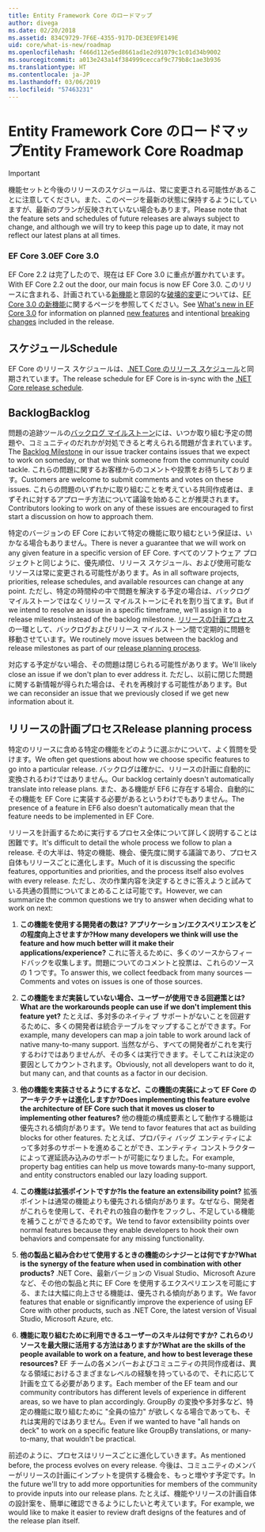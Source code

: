 ```yaml
---
title: Entity Framework Core のロードマップ
author: divega
ms.date: 02/20/2018
ms.assetid: 834C9729-7F6E-4355-917D-DE3EE9FE149E
uid: core/what-is-new/roadmap
ms.openlocfilehash: f466d112e5ed8661ad1e2d91079c1c01d34b9002
ms.sourcegitcommit: a013e243a14f384999ceccaf9c779b8c1ae3b936
ms.translationtype: HT
ms.contentlocale: ja-JP
ms.lasthandoff: 03/06/2019
ms.locfileid: "57463231"
---
```

# <a name="entity-framework-core-roadmap"></a><span data-ttu-id="4d50d-102">Entity Framework Core のロードマップ</span><span class="sxs-lookup"><span data-stu-id="4d50d-102">Entity Framework Core Roadmap</span></span>

> [!IMPORTANT]
> <span data-ttu-id="4d50d-103">機能セットと今後のリリースのスケジュールは、常に変更される可能性があることに注意してください。また、このページを最新の状態に保持するようにしていますが、最新のプランが反映されていない場合もあります。</span><span class="sxs-lookup"><span data-stu-id="4d50d-103">Please note that the feature sets and schedules of future releases are always subject to change, and although we will try to keep this page up to date, it may not reflect our latest plans at all times.</span></span>

### <a name="ef-core-30"></a><span data-ttu-id="4d50d-104">EF Core 3.0</span><span class="sxs-lookup"><span data-stu-id="4d50d-104">EF Core 3.0</span></span>

<span data-ttu-id="4d50d-105">EF Core 2.2 は完了したので、現在は EF Core 3.0 に重点が置かれています。</span><span class="sxs-lookup"><span data-stu-id="4d50d-105">With EF Core 2.2 out the door, our main focus is now EF Core 3.0.</span></span>
<span data-ttu-id="4d50d-106">このリリースに含まれる、計画されている[新機能](xref:core/what-is-new/ef-core-3.0/features)と意図的な[破壊的変更](xref:core/what-is-new/ef-core-3.0/breaking-changes)については、[EF Core 3.0 の新機能](xref:core/what-is-new/ef-core-3.0/index)に関するページを参照してください。</span><span class="sxs-lookup"><span data-stu-id="4d50d-106">See [What's new in EF Core 3.0](xref:core/what-is-new/ef-core-3.0/index) for information on planned [new features](xref:core/what-is-new/ef-core-3.0/features) and intentional [breaking changes](xref:core/what-is-new/ef-core-3.0/breaking-changes) included in the release.</span></span>

## <a name="schedule"></a><span data-ttu-id="4d50d-107">スケジュール</span><span class="sxs-lookup"><span data-stu-id="4d50d-107">Schedule</span></span>

<span data-ttu-id="4d50d-108">EF Core のリリース スケジュールは、[.NET Core のリリース スケジュール](https://github.com/dotnet/core/blob/master/roadmap.md)と同期されています。</span><span class="sxs-lookup"><span data-stu-id="4d50d-108">The release schedule for EF Core is in-sync with the [.NET Core release schedule](https://github.com/dotnet/core/blob/master/roadmap.md).</span></span>

## <a name="backlog"></a><span data-ttu-id="4d50d-109">Backlog</span><span class="sxs-lookup"><span data-stu-id="4d50d-109">Backlog</span></span>

<span data-ttu-id="4d50d-110">問題の追跡ツールの[バックログ マイルストーン](https://github.com/aspnet/EntityFrameworkCore/issues?q=is%3Aopen+is%3Aissue+milestone%3ABacklog+sort%3Areactions-%2B1-desc)には、いつか取り組む予定の問題や、コミュニティのだれかが対処できると考えられる問題が含まれています。</span><span class="sxs-lookup"><span data-stu-id="4d50d-110">The [Backlog Milestone](https://github.com/aspnet/EntityFrameworkCore/issues?q=is%3Aopen+is%3Aissue+milestone%3ABacklog+sort%3Areactions-%2B1-desc) in our issue tracker contains issues that we expect to work on someday, or that we think someone from the community could tackle.</span></span>
<span data-ttu-id="4d50d-111">これらの問題に関するお客様からのコメントや投票をお待ちしております。</span><span class="sxs-lookup"><span data-stu-id="4d50d-111">Customers are welcome to submit comments and votes on these issues.</span></span>
<span data-ttu-id="4d50d-112">これらの問題のいずれかに取り組むことを考えている共同作成者は、まずそれに対するアプローチ方法について議論を始めることが推奨されます。</span><span class="sxs-lookup"><span data-stu-id="4d50d-112">Contributors looking to work on any of these issues are encouraged to first start a discussion on how to approach them.</span></span>

<span data-ttu-id="4d50d-113">特定のバージョンの EF Core において特定の機能に取り組むという保証は、いかなる場合もありません。</span><span class="sxs-lookup"><span data-stu-id="4d50d-113">There is never a guarantee that we will work on any given feature in a specific version of EF Core.</span></span>
<span data-ttu-id="4d50d-114">すべてのソフトウェア プロジェクトと同じように、優先順位、リリース スケジュール、および使用可能なリソースは常に変更される可能性があります。</span><span class="sxs-lookup"><span data-stu-id="4d50d-114">As in all software projects, priorities, release schedules, and available resources can change at any point.</span></span>
<span data-ttu-id="4d50d-115">ただし、特定の時間枠の中で問題を解決する予定の場合は、バックログ マイルストーンではなくリリース マイルストーンにそれを割り当てます。</span><span class="sxs-lookup"><span data-stu-id="4d50d-115">But if we intend to resolve an issue in a specific timeframe, we'll assign it to a release milestone instead of the backlog milestone.</span></span>
<span data-ttu-id="4d50d-116">[リリースの計画プロセス](#release-planning-process)の一環として、バックログおよびリリース マイルストーン間で定期的に問題を移動させています。</span><span class="sxs-lookup"><span data-stu-id="4d50d-116">We routinely move issues between the backlog and release milestones as part of our [release planning process](#release-planning-process).</span></span>

<span data-ttu-id="4d50d-117">対応する予定がない場合、その問題は閉じられる可能性があります。</span><span class="sxs-lookup"><span data-stu-id="4d50d-117">We'll likely close an issue if we don't plan to ever address it.</span></span>
<span data-ttu-id="4d50d-118">ただし、以前に閉じた問題に関する新情報が得られた場合は、それを再検討する可能性があります。</span><span class="sxs-lookup"><span data-stu-id="4d50d-118">But we can reconsider an issue that we previously closed if we get new information about it.</span></span>

## <a name="release-planning-process"></a><span data-ttu-id="4d50d-119">リリースの計画プロセス</span><span class="sxs-lookup"><span data-stu-id="4d50d-119">Release planning process</span></span>

<span data-ttu-id="4d50d-120">特定のリリースに含める特定の機能をどのように選ぶかについて、よく質問を受けます。</span><span class="sxs-lookup"><span data-stu-id="4d50d-120">We often get questions about how we choose specific features to go into a particular release.</span></span>
<span data-ttu-id="4d50d-121">バックログは確かに、リリースの計画に自動的に変換されるわけではありません。</span><span class="sxs-lookup"><span data-stu-id="4d50d-121">Our backlog certainly doesn't automatically translate into release plans.</span></span>
<span data-ttu-id="4d50d-122">また、ある機能が EF6 に存在する場合、自動的にその機能を EF Core に実装する必要があるというわけでもありません。</span><span class="sxs-lookup"><span data-stu-id="4d50d-122">The presence of a feature in EF6 also doesn't automatically mean that the feature needs to be implemented in EF Core.</span></span>

<span data-ttu-id="4d50d-123">リリースを計画するために実行するプロセス全体について詳しく説明することは困難です。</span><span class="sxs-lookup"><span data-stu-id="4d50d-123">It's difficult to detail the whole process we follow to plan a release.</span></span>
<span data-ttu-id="4d50d-124">その大半は、特定の機能、機会、優先度に関する議論であり、プロセス自体もリリースごとに進化します。</span><span class="sxs-lookup"><span data-stu-id="4d50d-124">Much of it is discussing the specific features, opportunities and priorities, and the process itself also evolves with every release.</span></span>
<span data-ttu-id="4d50d-125">ただし、次の作業内容を決定するときに答えようと試みている共通の質問についてまとめることは可能です。</span><span class="sxs-lookup"><span data-stu-id="4d50d-125">However, we can summarize the common questions we try to answer when deciding what to work on next:</span></span>

1. <span data-ttu-id="4d50d-126">**この機能を使用する開発者の数は? アプリケーション/エクスペリエンスをどの程度向上させますか?**</span><span class="sxs-lookup"><span data-stu-id="4d50d-126">**How many developers we think will use the feature and how much better will it make their applications/experience?**</span></span> <span data-ttu-id="4d50d-127">これに答えるために、多くのソースからフィードバックを収集します。問題についてのコメントと投票は、これらのソースの 1 つです。</span><span class="sxs-lookup"><span data-stu-id="4d50d-127">To answer this, we collect feedback from many sources — Comments and votes on issues is one of those sources.</span></span>

2. <span data-ttu-id="4d50d-128">**この機能をまだ実装していない場合、ユーザーが使用できる回避策とは?**</span><span class="sxs-lookup"><span data-stu-id="4d50d-128">**What are the workarounds people can use if we don't implement this feature yet?**</span></span> <span data-ttu-id="4d50d-129">たとえば、多対多のネイティブ サポートがないことを回避するために、多くの開発者は統合テーブルをマップすることができます。</span><span class="sxs-lookup"><span data-stu-id="4d50d-129">For example, many developers can map a join table to work around lack of native many-to-many support.</span></span> <span data-ttu-id="4d50d-130">当然ながら、すべての開発者がこれを実行するわけではありませんが、その多くは実行できます。そしてこれは決定の要因としてカウントされます。</span><span class="sxs-lookup"><span data-stu-id="4d50d-130">Obviously, not all developers want to do it, but many can, and that counts as a factor in our decision.</span></span>

3. <span data-ttu-id="4d50d-131">**他の機能を実装させるようにするなど、この機能の実装によって EF Core のアーキテクチャは進化しますか?**</span><span class="sxs-lookup"><span data-stu-id="4d50d-131">**Does implementing this feature evolve the architecture of EF Core such that it moves us closer to implementing other features?**</span></span> <span data-ttu-id="4d50d-132">他の機能の構成要素として動作する機能は優先される傾向があります。</span><span class="sxs-lookup"><span data-stu-id="4d50d-132">We tend to favor features that act as building blocks for other features.</span></span> <span data-ttu-id="4d50d-133">たとえば、プロパティ バッグ エンティティによって多対多のサポートを進めることができ、エンティティ コンストラクターによって遅延読み込みのサポートが可能になりました。</span><span class="sxs-lookup"><span data-stu-id="4d50d-133">For example, property bag entities can help us move towards many-to-many support, and entity constructors enabled our lazy loading support.</span></span>

4. <span data-ttu-id="4d50d-134">**この機能は拡張ポイントですか?**</span><span class="sxs-lookup"><span data-stu-id="4d50d-134">**Is the feature an extensibility point?**</span></span> <span data-ttu-id="4d50d-135">拡張ポイントは通常の機能よりも優先される傾向があります。なぜなら、開発者がこれらを使用して、それぞれの独自の動作をフックし、不足している機能を補うことができるためです。</span><span class="sxs-lookup"><span data-stu-id="4d50d-135">We tend to favor extensibility points over normal features because they enable developers to hook their own behaviors and compensate for any missing functionality.</span></span>

5. <span data-ttu-id="4d50d-136">**他の製品と組み合わせて使用するときの機能のシナジーとは何ですか?**</span><span class="sxs-lookup"><span data-stu-id="4d50d-136">**What is the synergy of the feature when used in combination with other products?**</span></span> <span data-ttu-id="4d50d-137">.NET Core、最新バージョンの Visual Studio、Microsoft Azure など、その他の製品と共に EF Core を使用するエクスペリエンスを可能にする、または大幅に向上させる機能は、優先される傾向があります。</span><span class="sxs-lookup"><span data-stu-id="4d50d-137">We favor features that enable or significantly improve the experience of using EF Core with other products, such as .NET Core, the latest version of Visual Studio, Microsoft Azure, etc.</span></span>

6. <span data-ttu-id="4d50d-138">**機能に取り組むために利用できるユーザーのスキルは何ですか? これらのリソースを最大限に活用する方法はありますか?**</span><span class="sxs-lookup"><span data-stu-id="4d50d-138">**What are the skills of the people available to work on a feature, and how to best leverage these resources?**</span></span> <span data-ttu-id="4d50d-139">EF チームの各メンバーおよびコミュニティの共同作成者は、異なる領域におけるさまざまなレベルの経験を持っているので、それに応じて計画を立てる必要があります。</span><span class="sxs-lookup"><span data-stu-id="4d50d-139">Each member of the EF team and our community contributors has different levels of experience in different areas, so we have to plan accordingly.</span></span> <span data-ttu-id="4d50d-140">GroupBy の変換や多対多など、特定の機能に取り組むために "全員の協力" が欲しくなる場合であっても、それは実用的ではありません。</span><span class="sxs-lookup"><span data-stu-id="4d50d-140">Even if we wanted to have "all hands on deck" to work on a specific feature like GroupBy translations, or many-to-many, that wouldn't be practical.</span></span>

<span data-ttu-id="4d50d-141">前述のように、プロセスはリリースごとに進化していきます。</span><span class="sxs-lookup"><span data-stu-id="4d50d-141">As mentioned before, the process evolves on every release.</span></span>
<span data-ttu-id="4d50d-142">今後は、コミュニティのメンバーがリリースの計画にインプットを提供する機会を、もっと増やす予定です。</span><span class="sxs-lookup"><span data-stu-id="4d50d-142">In the future we'll try to add more opportunities for members of the community to provide inputs into our release plans.</span></span>
<span data-ttu-id="4d50d-143">たとえば、機能やリリースの計画自体の設計案を、簡単に確認できるようにしたいと考えています。</span><span class="sxs-lookup"><span data-stu-id="4d50d-143">For example, we would like to make it easier to review draft designs of the features and of the release plan itself.</span></span>
